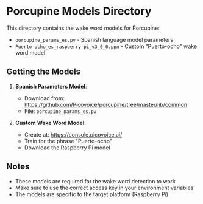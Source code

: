 # Porcupine Models Directory

This directory contains the wake word models for Porcupine:

- `porcupine_params_es.pv` - Spanish language model parameters
- `Puerto-ocho_es_raspberry-pi_v3_0_0.ppn` - Custom "Puerto-ocho" wake word model

## Getting the Models

1. **Spanish Parameters Model**:
   - Download from: https://github.com/Picovoice/porcupine/tree/master/lib/common
   - File: `porcupine_params_es.pv`

2. **Custom Wake Word Model**:
   - Create at: https://console.picovoice.ai/
   - Train for the phrase "Puerto-ocho"
   - Download the Raspberry Pi model

## Notes

- These models are required for the wake word detection to work
- Make sure to use the correct access key in your environment variables
- The models are specific to the target platform (Raspberry Pi)
